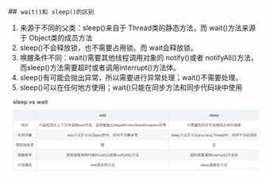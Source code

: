 ##` wait()和 sleep()的区别`
1. 来源于不同的父类：sleep()来自于 Thread类的静态方法，而 wait()方法来源于 Object类的成员方法
2. sleep()不会释放锁，也不需要占用锁。而 wait会释放锁。
3. 唤醒条件不同：wait()需要其他线程调用对象的 notify()或者 notifyAll()方法，而sleep()方法需要超时或者调用interrupt()方法体。
4. sleep()有可能会抛出异常，所以需要进行异常处理；wait()不需要处理。  
5. sleep()可以在任何地方使用；wait()只能在同步方法和同步代码块中使用

![img_1.png](img_1.png)
